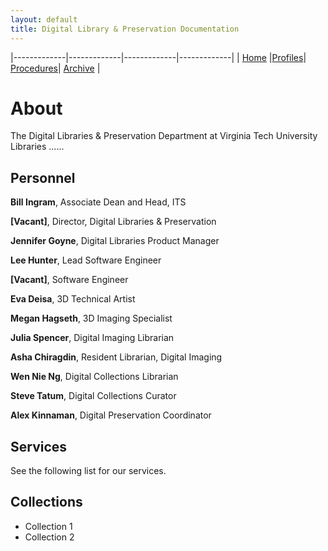 ```yaml
---
layout: default
title: Digital Library & Preservation Documentation
---
```


|-------------|-------------|-------------|-------------|
| [Home](/index.md)  |[Profiles](/Profiles.md)| [Procedures](/Procedures.md)|  [Archive](/Archive.md) |

# About
The Digital Libraries & Preservation Department at Virginia Tech University Libraries ......

## Personnel

**Bill Ingram**, Associate Dean and Head, ITS

**[Vacant]**, Director, Digital Libraries & Preservation

**Jennifer Goyne**, Digital Libraries Product Manager

**Lee Hunter**, Lead Software Engineer

**[Vacant]**, Software Engineer

**Eva Deisa**, 3D Technical Artist

**Megan Hagseth**, 3D Imaging Specialist

**Julia Spencer**, Digital Imaging Librarian

**Asha Chiragdin**, Resident Librarian, Digital Imaging

**Wen Nie Ng**, Digital Collections Librarian

**Steve Tatum**, Digital Collections Curator

**Alex Kinnaman**, Digital Preservation Coordinator

## Services
See the following list for our services.

## Collections
- Collection 1
- Collection 2
